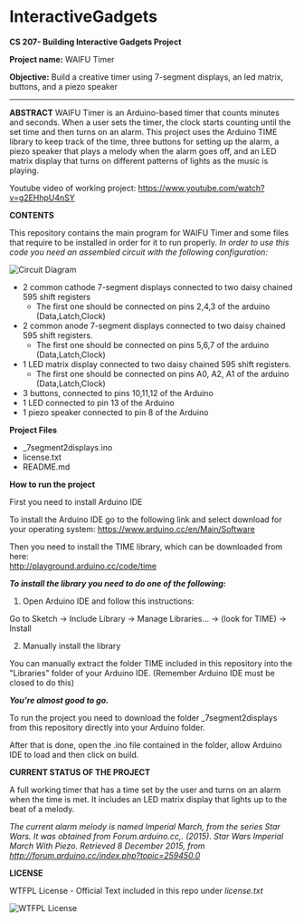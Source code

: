 # InteractiveGadgets
**CS 207- Building Interactive Gadgets Project**

**Project name:** WAIFU Timer

**Objective:** Build a creative timer using 7-segment displays, an led matrix, buttons, and a piezo speaker

---

**ABSTRACT**
WAIFU Timer is an Arduino-based timer that counts minutes and seconds. When a user sets the timer, the clock starts counting until the set time and then turns on an alarm. This project uses the Arduino TIME library to keep track of the time, three buttons for setting up the alarm, a piezo speaker that plays a melody when the alarm goes off, and an LED matrix display that turns on different patterns of lights as the music is playing.

Youtube video of working project: https://www.youtube.com/watch?v=g2EHhpU4nSY

**CONTENTS**

This repository contains the main program for WAIFU Timer and some files that require to be installed in order for it to run properly.
_In order to use this code you need an assembled circuit with the following configuration:_

![Circuit Diagram](http://41.media.tumblr.com/06e87693569d048489fe0325bf053026/tumblr_nz0wa3muqY1qbngy8o1_500.jpg)


* 2 common cathode 7-segment displays connected to two daisy chained 595 shift registers
  * The first one should be connected on pins 2,4,3 of the arduino (Data,Latch,Clock)
* 2 common anode 7-segment displays connected to two daisy chained 595 shift registers. 
  * The first one should be connected on pins 5,6,7 of the arduino (Data,Latch,Clock)
* 1 LED matrix display connected to two daisy chained 595 shift registers.
  * The first one should be connected on pins A0, A2, A1 of the arduino (Data,Latch,Clock)
* 3 buttons, connected to pins 10,11,12 of the Arduino
* 1 LED connected to pin 13 of the Arduino
* 1 piezo speaker connected to pin 8 of the Arduino
   
**Project Files**

* _7segment2displays.ino
* license.txt
* README.md

**How to run the project**

First you need to install Arduino IDE

To install the Arduino IDE go to the following link and select download for your operating system:
https://www.arduino.cc/en/Main/Software

Then you need to install the TIME library, which can be downloaded from here:  
http://playground.arduino.cc/code/time

**_To install the library you need to do one of the following:_**

1. Open Arduino IDE and follow this instructions:

Go to Sketch -> Include Library -> Manage Libraries... -> (look for TIME) -> Install

2. Manually install the library

You can manually extract the folder TIME included in this repository into the "Libraries" folder of your Arduino IDE. (Remember Arduino IDE must be closed to do this)

**_You're almost good to go._**

To run the project you need to download the folder _7segment2displays from this repository directly into your Arduino folder.

After that is done, open the .ino file contained in the folder, allow Arduino IDE to load and then click on build.


**CURRENT STATUS OF THE PROJECT**

A full working timer that has a time set by the user and turns on an alarm when the time is met. 
It includes an LED matrix display that lights up to the beat of a melody.


_The current alarm melody is named Imperial March, from the series Star Wars. 
   It was obtained from Forum.arduino.cc,. (2015). Star Wars Imperial March With Piezo. Retrieved 8 December 2015, from http://forum.arduino.cc/index.php?topic=259450.0_


**LICENSE**

WTFPL License - Official Text included in this repo under _license.txt_

![WTFPL License](http://www.wtfpl.net/wp-content/uploads/2012/12/logo-220x1601.png)




